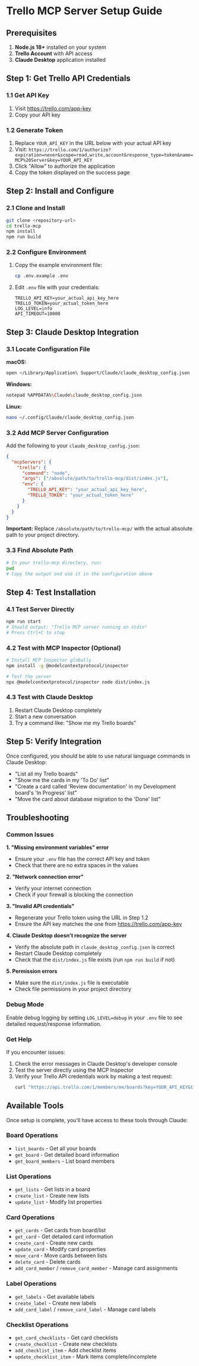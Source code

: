 # Trello MCP Server Setup Guide

## Prerequisites

1. **Node.js 18+** installed on your system
2. **Trello Account** with API access
3. **Claude Desktop** application installed

## Step 1: Get Trello API Credentials

### 1.1 Get API Key
1. Visit https://trello.com/app-key
2. Copy your API key

### 1.2 Generate Token
1. Replace `YOUR_API_KEY` in the URL below with your actual API key
2. Visit: `https://trello.com/1/authorize?expiration=never&scope=read,write,account&response_type=token&name=MCP%20Server&key=YOUR_API_KEY`
3. Click "Allow" to authorize the application
4. Copy the token displayed on the success page

## Step 2: Install and Configure

### 2.1 Clone and Install
```bash
git clone <repository-url>
cd trello-mcp
npm install
npm run build
```

### 2.2 Configure Environment
1. Copy the example environment file:
   ```bash
   cp .env.example .env
   ```

2. Edit `.env` file with your credentials:
   ```env
   TRELLO_API_KEY=your_actual_api_key_here
   TRELLO_TOKEN=your_actual_token_here
   LOG_LEVEL=info
   API_TIMEOUT=10000
   ```

## Step 3: Claude Desktop Integration

### 3.1 Locate Configuration File

**macOS:**
```bash
open ~/Library/Application\ Support/Claude/claude_desktop_config.json
```

**Windows:**
```bash
notepad %APPDATA%\Claude\claude_desktop_config.json
```

**Linux:**
```bash
nano ~/.config/Claude/claude_desktop_config.json
```

### 3.2 Add MCP Server Configuration

Add the following to your `claude_desktop_config.json`:

```json
{
  "mcpServers": {
    "trello": {
      "command": "node",
      "args": ["/absolute/path/to/trello-mcp/dist/index.js"],
      "env": {
        "TRELLO_API_KEY": "your_actual_api_key_here",
        "TRELLO_TOKEN": "your_actual_token_here"
      }
    }
  }
}
```

**Important:** Replace `/absolute/path/to/trello-mcp/` with the actual absolute path to your project directory.

### 3.3 Find Absolute Path
```bash
# In your trello-mcp directory, run:
pwd
# Copy the output and use it in the configuration above
```

## Step 4: Test Installation

### 4.1 Test Server Directly
```bash
npm run start
# Should output: "Trello MCP server running on stdio"
# Press Ctrl+C to stop
```

### 4.2 Test with MCP Inspector (Optional)
```bash
# Install MCP Inspector globally
npm install -g @modelcontextprotocol/inspector

# Test the server
npx @modelcontextprotocol/inspector node dist/index.js
```

### 4.3 Test with Claude Desktop
1. Restart Claude Desktop completely
2. Start a new conversation
3. Try a command like: "Show me my Trello boards"

## Step 5: Verify Integration

Once configured, you should be able to use natural language commands in Claude Desktop:

- "List all my Trello boards"
- "Show me the cards in my 'To Do' list"
- "Create a card called 'Review documentation' in my Development board's 'In Progress' list"
- "Move the card about database migration to the 'Done' list"

## Troubleshooting

### Common Issues

**1. "Missing environment variables" error**
- Ensure your `.env` file has the correct API key and token
- Check that there are no extra spaces in the values

**2. "Network connection error"**
- Verify your internet connection
- Check if your firewall is blocking the connection

**3. "Invalid API credentials"**
- Regenerate your Trello token using the URL in Step 1.2
- Ensure the API key matches the one from https://trello.com/app-key

**4. Claude Desktop doesn't recognize the server**
- Verify the absolute path in `claude_desktop_config.json` is correct
- Restart Claude Desktop completely
- Check that the `dist/index.js` file exists (run `npm run build` if not)

**5. Permission errors**
- Make sure the `dist/index.js` file is executable
- Check file permissions in your project directory

### Debug Mode

Enable debug logging by setting `LOG_LEVEL=debug` in your `.env` file to see detailed request/response information.

### Get Help

If you encounter issues:
1. Check the error messages in Claude Desktop's developer console
2. Test the server directly using the MCP Inspector
3. Verify your Trello API credentials work by making a test request:
   ```bash
   curl "https://api.trello.com/1/members/me/boards?key=YOUR_API_KEY&token=YOUR_TOKEN"
   ```

## Available Tools

Once setup is complete, you'll have access to these tools through Claude:

### Board Operations
- `list_boards` - Get all your boards
- `get_board` - Get detailed board information
- `get_board_members` - List board members

### List Operations
- `get_lists` - Get lists in a board
- `create_list` - Create new lists
- `update_list` - Modify list properties

### Card Operations
- `get_cards` - Get cards from board/list
- `get_card` - Get detailed card information
- `create_card` - Create new cards
- `update_card` - Modify card properties
- `move_card` - Move cards between lists
- `delete_card` - Delete cards
- `add_card_member` / `remove_card_member` - Manage card assignments

### Label Operations
- `get_labels` - Get available labels
- `create_label` - Create new labels
- `add_card_label` / `remove_card_label` - Manage card labels

### Checklist Operations
- `get_card_checklists` - Get card checklists
- `create_checklist` - Create new checklists
- `add_checklist_item` - Add checklist items
- `update_checklist_item` - Mark items complete/incomplete